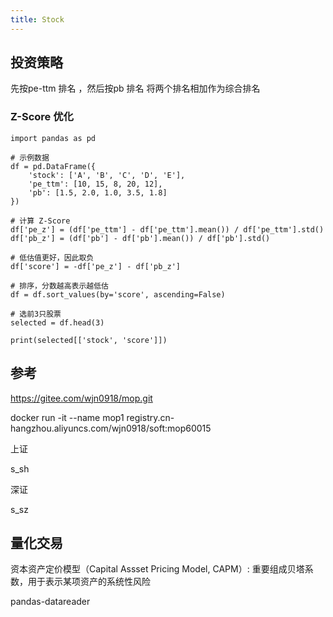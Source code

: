 ```yaml
---
title: Stock
---
```

<Catalog/>

## 投资策略


先按pe-ttm  排名  ，然后按pb 排名  将两个排名相加作为综合排名

### Z-Score 优化

```
import pandas as pd

# 示例数据
df = pd.DataFrame({
    'stock': ['A', 'B', 'C', 'D', 'E'],
    'pe_ttm': [10, 15, 8, 20, 12],
    'pb': [1.5, 2.0, 1.0, 3.5, 1.8]
})

# 计算 Z-Score
df['pe_z'] = (df['pe_ttm'] - df['pe_ttm'].mean()) / df['pe_ttm'].std()
df['pb_z'] = (df['pb'] - df['pb'].mean()) / df['pb'].std()

# 低估值更好，因此取负
df['score'] = -df['pe_z'] - df['pb_z']

# 排序，分数越高表示越低估
df = df.sort_values(by='score', ascending=False)

# 选前3只股票
selected = df.head(3)

print(selected[['stock', 'score']])

```


## 参考

https://gitee.com/wjn0918/mop.git

docker run -it --name mop1 registry.cn-hangzhou.aliyuncs.com/wjn0918/soft:mop60015


上证

s_sh


深证

s_sz

## 量化交易

资本资产定价模型（Capital Assset Pricing Model, CAPM）: 重要组成贝塔系数，用于表示某项资产的系统性风险

pandas-datareader